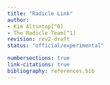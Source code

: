 ```yaml
---
title: "Radicle Link"
author:
- Kim Altintop[^0]
- The Radicle Team[^1]
revision: rev2-draft
status: "official/experimental"

numbersections: true
link-citations: true
bibliography: references.bib
---
```


[^0]: [Kim Altintop](mailto:kim@monadic.xyz)
[^1]: [The Radicle Team](mailto:dev@radicle.xyz)
